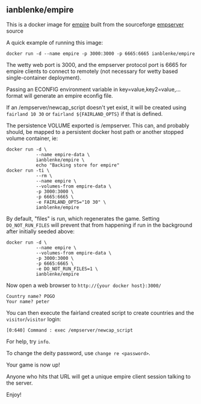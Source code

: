 ## ianblenke/empire

This is a docker image for [empire](http://www.wolfpackempire.com/) built from the sourceforge [empserver](https://empserver.sf.net) source

A quick example of running this image:

    docker run -d --name empire -p 3000:3000 -p 6665:6665 ianblenke/empire

The wetty web port is 3000, and the empserver protocol port is 6665 for empire clients to connect to remotely (not necessary for wetty based single-container deployment).

Passing an ECONFIG environment variable in key=value,key2=value,... format will generate an empire econfig file.

If an /empserver/newcap_script doesn't yet exist, it will be created using `fairland 10 30` or `fairland ${FAIRLAND_OPTS}` if that is defined.

The persistence VOLUME exported is /empserver. This can, and probably should, be mapped to a persistent docker host path or another stopped volume container, ie:

    docker run -d \
               --name empire-data \
               ianblenke/empire \
               echo "Backing store for empire"
    docker run -ti \
               --rm \
               --name empire \
               --volumes-from empire-data \
               -p 3000:3000 \
               -p 6665:6665 \
               -e FAIRLAND_OPTS="10 30" \
               ianblenke/empire

By default, "files" is run, which regenerates the game. Setting `DO_NOT_RUN_FILES` will prevent that from happening if run in the background after initially seeded above:

    docker run -d \
               --name empire \
               --volumes-from empire-data \
               -p 3000:3000 \
               -p 6665:6665 \
               -e DO_NOT_RUN_FILES=1 \
               ianblenke/empire

Now open a web browser to `http://{your docker host}:3000/`

    Country name? POGO
    Your name? peter

You can then execute the fairland created script to create countries and the `visitor`/`visitor` login:

    [0:640] Command : exec /empserver/newcap_script

For help, try `info`.

To change the deity password, use `change re <password>`.

Your game is now up!

Anyone who hits that URL will get a unique empire client session talking to the server.

Enjoy!
